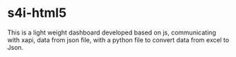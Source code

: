 # s4i-html5
This is a light weight dashboard developed based on js, communicating with xapi, data from json file, with a python file to convert data from excel to Json.
